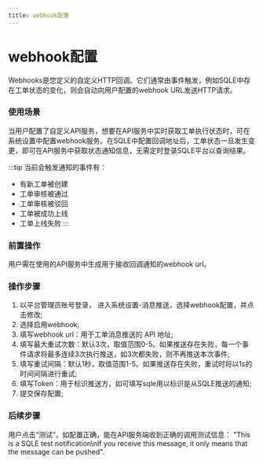```yaml
---
title: webhook配置
---
```

# webhook配置
Webhooks是您定义的自定义HTTP回调。它们通常由事件触发，例如SQLE中存在工单状态的变化，则会自动向用户配置的webhook URL发送HTTP请求。

### 使用场景
当用户配置了自定义API服务，想要在API服务中实时获取工单执行状态时，可在系统设置中配置webhook服务。在SQLE中配置回调地址后，工单状态一旦发生变更，即可在API服务中获取状态通知信息，无需定时登录SQLE平台以查询结果。

:::tip
当前会触发通知的事件有：

* 有新工单被创建
* 工单审核被通过
* 工单审核被驳回
* 工单被成功上线
* 工单上线失败
:::

### 前置操作
用户需在使用的API服务中生成用于接收回调通知的webhook url。

### 操作步骤
1. 以平台管理员账号登录， 进入系统设置-消息推送，选择webhook配置，并点击修改;
2. 选择启用webhook;
3. 填写webhook url：用于工单消息推送的 API 地址;
4. 填写最大重试次数：默认3次，取值范围0-5。如果推送存在失败，每一个事件请求将最多连续3次执行推送，如3次都失败，则不再推送本次事件;
5. 填写重试间隔：默认1秒，取值范围1-5。如果推送存在失败，重试时将以1s的时间间隔进行重试;
6. 填写Token：用于标识推送方，如可填写sqle用以标识是从SQLE推送的通知;
7. 提交保存配置;

### 后续步骤
用户点击“测试”，如配置正确，能在API服务端收到正确的调用测试信息：
"This is a SQLE test notification\nIf you receive this message, it only means that the message can be pushed".